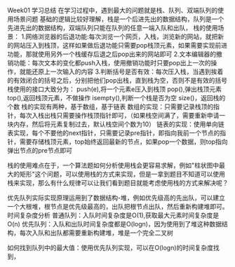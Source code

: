 Week01 学习总结
在学习过程中，遇到最大的问题就是栈、队列、双端队列的使用场景问题
基础的逻辑比较好理解，栈是一个后进先出的数据结构，队列是一个先进先出的数据结构，双端队列只能在队列的任意一端入队和出队，
栈的使用场景：
1.网络浏览器的后退功能:每次浏览一个网页，入栈，浏览新的网站，就把新的网站压入到栈顶，这样如果做后退功能只需要pop栈顶元素，如果需要实现前进功能，那就使用另外一个栈缓存后退之后pop出来的网站即可
2.文本编辑器的撤销功能：每次文本的变化都push入栈，使用撤销功能时只要pop出上一次的操作，就能还原上一次输入的内容
3.判断括号是否有效：每次压入栈，当遇到挨着的有效闭合的括号之后，分别把他们pop出栈，直到栈为空，否则不是有效的括号
栈使用的接口大致分为：
push(e),将一个元素e压入到栈顶
pop(),弹出栈顶元素
top(),返回栈顶元素，不做操作
isempty(),判断一个栈是否为空
size()，返回栈的个数
栈的实现有两种，基于数组，基于链表
数组的实现：只需要记录栈顶的指针，每次入栈出栈只需要操作栈顶指针即可，（如果栈空间满了，需要重新申请一块内存，然后将元素复制过去，默认栈空间个数为10）
链表的实现：使用单向链表实现，每个不要他的next指针，只需要记录pre指针，即指向我前一个节点的指针，需要存储栈顶元素，top始终返回最新的节点，如果pop一个数据，则top指向弹出节点的pre节点即可

栈的使用难点在于，一个算法题如何分析使用栈会更容易求解，例如"柱状图中最大的矩形"这个问题，可以使用栈的方式来实现，但是一拿到题目不知道可以使用栈来实现，那么有什么规律可以让我们看到题目就能考虑使用栈的方式来解决呢？

优先队列实际实现原理运用到了数据结构-堆，例如优先级高的先出队，可以建立一个大根堆，根节点是优先级最高的，出队把根节点出队，然后重新构建堆即可。
时间复杂度分析
普通队列：入队时间复杂度是O(1),获取最大元素时间复杂度是O(n)
优先队列：入队和出队时间复杂度都是O(logn)，因为使用到了堆这种数据结构，每次入队和出队都需要重新构建堆，堆是一个完全二叉树

如何找到队列中的最大值：使用优先队列实现，可以在O(logn)的时间复杂度找到，
